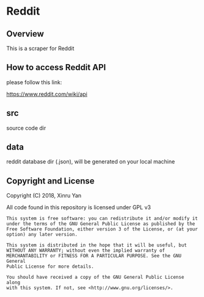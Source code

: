 # Reddit

## Overview

This is a scraper for Reddit

## How to access Reddit API

please follow this link:

https://www.reddit.com/wiki/api

## src

source code dir

## data

reddit database dir (.json), will be generated on your local machine 

## Copyright and License

Copyright (C) 2018, Xinru Yan

All code found in this repository is licensed under GPL v3

    This system is free software: you can redistribute it and/or modify it
    under the terms of the GNU General Public License as published by the
    Free Software Foundation, either version 3 of the License, or (at your
    option) any later version.
    
    This system is distributed in the hope that it will be useful, but
    WITHOUT ANY WARRANTY; without even the implied warranty of
    MERCHANTABILITY or FITNESS FOR A PARTICULAR PURPOSE. See the GNU General
    Public License for more details.
    
    You should have received a copy of the GNU General Public License along
    with this system. If not, see <http://www.gnu.org/licenses/>.






